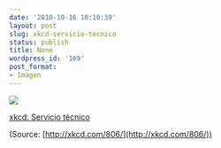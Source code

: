 ```yaml
---
date: '2010-10-16 10:10:39'
layout: post
slug: xkcd-servicio-tecnico
status: publish
title: None
wordpress_id: '169'
post_format:
- Imagen
---
```


[![](http://jjdenis.files.wordpress.com/2012/04/tumblr_ladiprgfnl1qzqnl8o1_1280.png)](http://xkcd.com/806/)

[xkcd: Servicio técnico](http://xkcd.com/806/)

(Source: [http://xkcd.com/806/](http://xkcd.com/806/))
